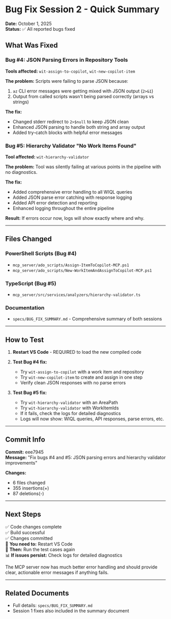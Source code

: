 # Bug Fix Session 2 - Quick Summary

**Date:** October 1, 2025  
**Status:** ✅ All reported bugs fixed

## What Was Fixed

### Bug #4: JSON Parsing Errors in Repository Tools
**Tools affected:** `wit-assign-to-copilot`, `wit-new-copilot-item`

**The problem:** Scripts were failing to parse JSON because:
1. `az` CLI error messages were getting mixed with JSON output (`2>&1`)
2. Output from called scripts wasn't being parsed correctly (arrays vs strings)

**The fix:**
- Changed stderr redirect to `2>$null` to keep JSON clean
- Enhanced JSON parsing to handle both string and array output
- Added try-catch blocks with helpful error messages

### Bug #5: Hierarchy Validator "No Work Items Found"
**Tool affected:** `wit-hierarchy-validator`

**The problem:** Tool was silently failing at various points in the pipeline with no diagnostics.

**The fix:**
- Added comprehensive error handling to all WIQL queries
- Added JSON parse error catching with response logging
- Added API error detection and reporting
- Enhanced logging throughout the entire pipeline

**Result:** If errors occur now, logs will show exactly where and why.

---

## Files Changed

### PowerShell Scripts (Bug #4)
- `mcp_server/ado_scripts/Assign-ItemToCopilot-MCP.ps1`
- `mcp_server/ado_scripts/New-WorkItemAndAssignToCopilot-MCP.ps1`

### TypeScript (Bug #5)
- `mcp_server/src/services/analyzers/hierarchy-validator.ts`

### Documentation
- `specs/BUG_FIX_SUMMARY.md` - Comprehensive summary of both sessions

---

## How to Test

1. **Restart VS Code** - REQUIRED to load the new compiled code
   
2. **Test Bug #4 fix:**
   - Try `wit-assign-to-copilot` with a work item and repository
   - Try `wit-new-copilot-item` to create and assign in one step
   - Verify clean JSON responses with no parse errors

3. **Test Bug #5 fix:**
   - Try `wit-hierarchy-validator` with an AreaPath
   - Try `wit-hierarchy-validator` with WorkItemIds
   - If it fails, check the logs for detailed diagnostics
   - Logs will now show: WIQL queries, API responses, parse errors, etc.

---

## Commit Info

**Commit:** eee7945  
**Message:** "Fix bugs #4 and #5: JSON parsing errors and hierarchy validator improvements"

**Changes:**
- 6 files changed
- 355 insertions(+)
- 87 deletions(-)

---

## Next Steps

✅ Code changes complete  
✅ Build successful  
✅ Changes committed  
🔄 **You need to:** Restart VS Code  
🧪 **Then:** Run the test cases again  
📊 **If issues persist:** Check logs for detailed diagnostics

The MCP server now has much better error handling and should provide clear, actionable error messages if anything fails.

---

## Related Documents

- Full details: `specs/BUG_FIX_SUMMARY.md`
- Session 1 fixes also included in the summary document
